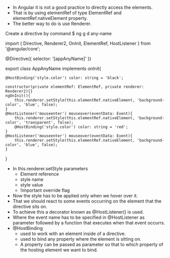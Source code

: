 -   In Angular it is not a good practice to directly access the elements. 
-   That is by using elementRef of type ElementRef and elementRef.nativeElement property.
-   The better way to do is use Renderer.

Create a directive by command 
    $ ng g d any-name

import { Directive, Renderer2, OnInit, ElementRef, HostListener } from '@angular/core';

@Directive({
    selector: '[appAnyName]'
})

export class AppAnyName implements onInit{
    
    @HostBinding('style.color') color: string = 'black';

    constructor(private elementRef: ElementRef, private renderer: Renderer2){}
    ngOnInit(){
        this.renderer.setStyle(this.elementRef.nativeElement, 'background-color', 'blue', false);
    }
    @HostListener('mouseenter') mouseover(eventData: Event){
        this.renderer.setStyle(this.elementRef.nativeElement, 'background-color', 'transparent', false);
        @HostBinding('style.color') color: string = 'red';
    }
    @HostListener('mouseenter') mouseover(eventData: Event){
        this.renderer.setStyle(this.elementRef.nativeElement, 'background-color', 'blue', false);
    }
}

-   In this.renderer.setStyle parameters
    -   Element reference
    -   style name
    -   style value
    -   !important override flag
-   Now the style has to be applied only when we hover over it.
-   That we should react to some events occurring on the element that the directive sits on.
-   To achieve this a decorator known as @HostListener() is used.
-   Where the event name has to be specified in @HostListener as parameter followed by a function that executes when that event occurrs.
-   @HostBinding
    -   used to work with an element inside of a directive.
    -   used to bind any property where the element is sitting on.
    -   A property can be passed as parameter so that to which property of the hosting element we want to bind. 
